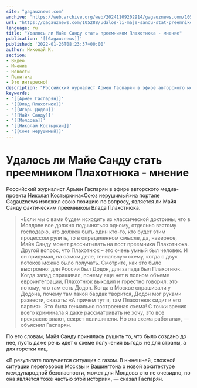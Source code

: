 ```yaml
---
site: "gagauznews.com"
archive: "https://web.archive.org/web/20241109202914/gagauznews.com/105288/udalos-li-maje-sandu-stat-preemnikom-plahotnyuka-mnenie.html"
url: "https://gagauznews.com/105288/udalos-li-maje-sandu-stat-preemnikom-plahotnyuka-mnenie.html"
language: ru
title: "Удалось ли Майе Санду стать преемником Плахотнюка - мнение"
publication: '[[Gagauznews]]'
published: '2022-01-26T08:23:37+00:00'
author: Николай К.
section:
- Видео
- Мнение
- Новости
- Политика
- Это интересно!
description: "Российский журналист Армен Гаспарян в эфире авторского медиа-проекта Николая Костыркина «Союз нерушимый» на портале Gagauznews изложил свою позицию по вопросу, является ли Майя Санду фактическим преемником Влада Плахотнюка. «Если мы с вами будем исходить из классической доктрины, что в Молдове все должно подчиняться одному, отдельно взятому господарю, что должен быть один кто-то, кто будет этим процессом рулить, то в определенном смысле, да, наверное, Майя Санду может рассчитывать на пост преемника Плахотнюка. Другой вопрос, что Плахотнюк – это очень умный был человек. И он придумал, на самом деле, гениальную схему, когда с двух потоков можно было получать. Смотрите, как это было […]"
keywords:
- '[[Армен Гаспарян]]'
- '[[Влад Плахотнюк]]'
- '[[Игорь Додон]]'
- '[[Майя Санду]]'
- '[[Молдова]]'
- '[[Николай Костыркин]]'
- '[[Союз нерушимый]]'
---
```


# Удалось ли Майе Санду стать преемником Плахотнюка - мнение

Российский журналист Армен Гаспарян в эфире авторского медиа-проекта Николая Костыркина«Союз нерушимый»на портале Gagauznews изложил свою позицию по вопросу, является ли Майя Санду фактическим преемником Влада Плахотнюка.

> «Если мы с вами будем исходить из классической доктрины, что в Молдове все должно подчиняться одному, отдельно взятому господарю, что должен быть один кто-то, кто будет этим процессом рулить, то в определенном смысле, да, наверное, Майя Санду может рассчитывать на пост преемника Плахотнюка. Другой вопрос, что Плахотнюк – это очень умный был человек. И он придумал, на самом деле, гениальную схему, когда с двух потоков можно было получать. Смотрите, как это было выстроено: для России был Додон, для запада был Плахотнюк. Когда запад спрашивал, почему еще нет в полном объеме евроинтеграции, Плахотнюк выходил и горестно говорил: это потому, что там есть Додон. Когда в Москве спрашивали у Додона, почему там такой бардак творится, Додон мог руками развести, сказать: «А причем тут я, там Плахотнюк сидит и его партия». Это была гениально построенная схема! С точки зрения всего криминала я даже рассматривать не хочу, это все прекрасно знают, секрет полишинеля. Но эта схема работала», — объяснил Гаспарян.

По его словам, Майя Санду принялась рушить то, что было создано до нее, пусть даже речь идет о схеме получения выгоды не для страны, а для горстки лиц.

«В результате получается ситуация с газом. В нынешней, сложной ситуации переговоров Москвы и Вашингтона о новой архитектуре международной безопасности, может для Молдовы это не очевидно, но она является тоже частью этой истории», — сказал Гаспарян.